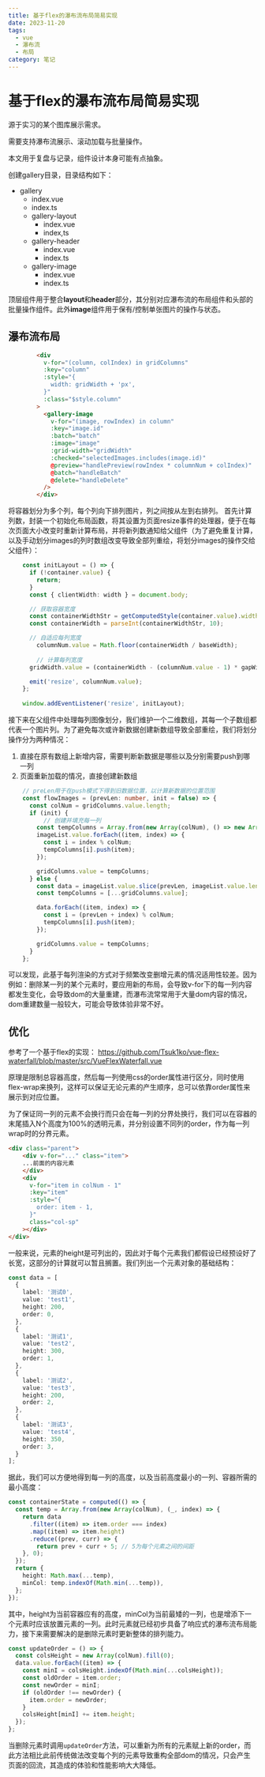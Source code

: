 ```yaml
---
title: 基于flex的瀑布流布局简易实现
date: 2023-11-20
tags:
  - vue
  - 瀑布流
  - 布局
category: 笔记
---
```


# 基于flex的瀑布流布局简易实现

源于实习的某个图库展示需求。

需要支持瀑布流展示、滚动加载与批量操作。

本文用于复盘与记录，组件设计本身可能有点抽象。

创建gallery目录，目录结构如下：

- gallery
    - index.vue
    - index.ts
    - gallery-layout
        - index.vue
        - index,ts
    - gallery-header
        - index.vue
        - index.ts
    - gallery-image
        - index.vue
        - index.ts

顶层组件用于整合**layout**和**header**部分，其分别对应瀑布流的布局组件和头部的批量操作组件。此外**image**组件用于保有/控制单张图片的操作与状态。

## 瀑布流布局

```html
		<div
          v-for="(column, colIndex) in gridColumns"
          :key="column"
          :style="{
            width: gridWidth + 'px',
          }"
          :class="$style.column"
        >
          <gallery-image
            v-for="(image, rowIndex) in column"
            :key="image.id"
            :batch="batch"
            :image="image"
            :grid-width="gridWidth"
            :checked="selectedImages.includes(image.id)"
            @preview="handlePreview(rowIndex * columnNum + colIndex)"
            @batch="handleBatch"
            @delete="handleDelete"
          />
        </div>
```

将容器划分为多个列，每个列向下排列图片，列之间按从左到右排列。
首先计算列数，封装一个初始化布局函数，将其设置为页面resize事件的处理器，便于在每次页面大小改变时重新计算布局，并将新列数通知给父组件（为了避免重复计算，以及手动划分images的列时数组改变导致全部列重绘，将划分images的操作交给父组件）：

```typescript
	const initLayout = () => {
      if (!container.value) {
        return;
      }
      const { clientWidth: width } = document.body;

      // 获取容器宽度
      const containerWidthStr = getComputedStyle(container.value).width;
      const containerWidth = parseInt(containerWidthStr, 10);

      // 自适应每列宽度
	    columnNum.value = Math.floor(containerWidth / baseWidth);
		
	    // 计算每列宽度
      gridWidth.value = (containerWidth - (columnNum.value - 1) * gapWidth) / columnNum.value;

      emit('resize', columnNum.value);
    };
	
	window.addEventListener('resize', initLayout);
```

接下来在父组件中处理每列图像划分，我们维护一个二维数组，其每一个子数组都代表一个图片列。为了避免每次或许新数据创建新数组导致全部重绘，我们将划分操作分为两种情况：

1. 直接在原有数组上新增内容，需要判断新数据是哪些以及分别需要push到哪一列
2. 页面重新加载的情况，直接创建新数组

```typescript
	// preLen用于在push模式下得到旧数据位置，以计算新数据的位置范围
	const flowImages = (prevLen: number, init = false) => {
      const colNum = gridColumns.value.length;
      if (init) {
	  	  // 创建并填充每一列
        const tempColumns = Array.from(new Array(colNum), () => new Array(0));
        imageList.value.forEach((item, index) => {
          const i = index % colNum;
          tempColumns[i].push(item);
        });

        gridColumns.value = tempColumns;
      } else {
        const data = imageList.value.slice(prevLen, imageList.value.length);
        const tempColumns = [...gridColumns.value];

        data.forEach((item, index) => {
          const i = (prevLen + index) % colNum;
          tempColumns[i].push(item);
        });

        gridColumns.value = tempColumns;
      }
    };
```

可以发现，此基于每列渲染的方式对于频繁改变删增元素的情况适用性较差。因为例如：删除某一列的某个元素时，要应用新的布局，会导致v-for下的每一列内容都发生变化，会导致dom的大量重建，而瀑布流常常用于大量dom内容的情况，dom重建数量一般较大，可能会导致体验非常不好。

## 优化

参考了一个基于flex的实现：
https://github.com/Tsuk1ko/vue-flex-waterfall/blob/master/src/VueFlexWaterfall.vue

原理是限制总容器高度，然后每一列使用css的order属性进行区分，同时使用flex-wrap来换列，这样可以保证无论元素的产生顺序，总可以依靠order属性来展示到对应位置。

为了保证同一列的元素不会换行而只会在每一列的分界处换行，我们可以在容器的末尾插入N个高度为100%的透明元素，并分别设置不同列的order，作为每一列wrap时的分界元素。

```html
<div class="parent">
	<div v-for="..." class="item">
	...前面的内容元素
	</div>
	<div
	  v-for="item in colNum - 1"
	  :key="item"
	  :style="{
		order: item - 1,
	  }"
	  class="col-sp"
	></div>
</div>
```

一般来说，元素的height是可列出的，因此对于每个元素我们都假设已经预设好了长宽，这部分的计算就可以暂且搁置。我们列出一个元素对象的基础结构：

```typescript
const data = [
  {
    label: '测试0',
    value: 'test1',
    height: 200,
    order: 0,
  },
  {
    label: '测试1',
    value: 'test2',
    height: 300,
    order: 1,
  },
  {
    label: '测试2',
    value: 'test3',
    height: 200,
    order: 2,
  },
  {
    label: '测试3',
    value: 'test4',
    height: 350,
    order: 3,
  }
];
```

据此，我们可以方便地得到每一列的高度，以及当前高度最小的一列、容器所需的最小高度：

```typescript
const containerState = computed(() => {
  const temp = Array.from(new Array(colNum), (_, index) => {
    return data
      .filter((item) => item.order === index)
      .map((item) => item.height)
      .reduce((prev, curr) => {
      	return prev + curr + 5; // 5为每个元素之间的间距
    }, 0);
  });
  return {
    height: Math.max(...temp),
    minCol: temp.indexOf(Math.min(...temp)),
  };
});
```

其中，height为当前容器应有的高度，minCol为当前最矮的一列，也是增添下一个元素时应该放置元素的一列。此时元素就已经初步具备了响应式的瀑布流布局能力，接下来需要解决的是删除元素时更新整体的排列能力。

```typescript
const updateOrder = () => {
  const colsHeight = new Array(colNum).fill(0);
  data.value.forEach((item) => {
    const minI = colsHeight.indexOf(Math.min(...colsHeight));
    const oldOrder = item.order;
    const newOrder = minI;
    if (oldOrder !== newOrder) {
      item.order = newOrder;
    }
    colsHeight[minI] += item.height;
  });
};
```

当删除元素时调用`updateOrder`方法，可以重新为所有的元素赋上新的order，而此方法相比此前传统做法改变每个列的元素导致重构全部dom的情况，只会产生页面的回流，其造成的体验和性能影响大大降低。

